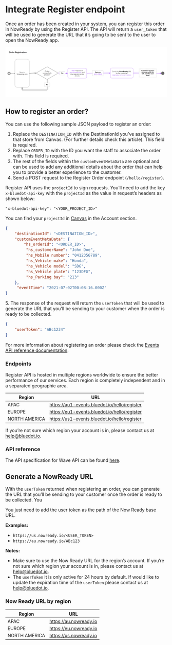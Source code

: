Integrate Register endpoint
===========================

Once an order has been created in your system, you can register this order in NowReady by using the Register API. The API will return a `user_token` that will be used to generate the URL that it’s going to be sent to the user to open the NowReady app.

![](../assets/Now-Ready-Order-Registration-1024x315.png)

How to register an order?
-------------------------

You can use the following sample JSON payload to register an order:

1.  Replace the `DESTINATION_ID` with the DestinationId you’ve assigned to that store from Canvas. (For further details check this article). This field is required.
2.  Replace `ORDER_ID` with the ID you want the staff to associate the order with. This field is required.
3.  The rest of the fields within the `customEventMetaData` are optional and can be used to add any additional details about the order that can help you to provide a better experience to the customer.
4.  Send a POST request to the Register Order endpoint (`/hello/register`).

Register API uses the `projectId` to sign requests. You’ll need to add the key `x-bluedot-api-key` with the `projectId` as the value in request’s headers as shown below:

```
"x-bluedot-api-key": "<YOUR_PROJECT_ID>"
```

You can find your `projectId` in [Canvas](../Canvas/Overview.md) in the Account section.

```json
{
    "destinationId": "<DESTINATION_ID>",
    "customEventMetaData": {
        "hs_orderId": "<ORDER_ID>",
         "hs_customerName": "John Doe",
         "hs_Mobile number": "0412356789",
         "hs_Vehicle make": "Honda",
         "hs_Vehicle model": "SDG",
         "hs_Vehicle plate": "123DFG",
         "hs_Parking bay": "213"
    },
     "eventTime": "2021-07-02T00:08:16.000Z"
}
```

5\. The response of the request will return the `userToken` that will be used to generate the URL that you’ll be sending to your customer when the order is ready to be collected.

```json
{
    "userToken": "ABc1234"
}
```

For more information about registering an order please check the [Events API reference documentation](https://events-docs.bluedot.io/#operation/registerOrder).

### Endpoints

Register API is hosted in multiple regions worldwide to ensure the better performance of our services. Each region is completely independent and in a separated geographic area.

| **Region**    | **URL**                                      |
|---------------|----------------------------------------------|
| APAC          | https://au1-events.bluedot.io/hello/register |
| EUROPE        | https://eu1-events.bluedot.io/hello/register |
| NORTH AMERICA | https://us1-events.bluedot.io/hello/register |

If you’re not sure which region your account is in, please contact us at [help@bluedot.io](mailto:help@bluedot.io).

### API reference

The API specification for Wave API can be found [here](https://events-docs.bluedot.io/#operation/postWaveEvents).

Generate a NowReady URL
-----------------------

With the `userToken` returned when registering an order, you can generate the URL that you’ll be sending to your customer once the order is ready to be collected. You

You just need to add the user token as the path of the Now Ready base URL.

**Examples:**

*   `https://us.nowready.io/<USER_TOKEN>`
*   `https://au.nowready.io/ABc123`

**Notes:**

*   Make sure to use the Now Ready URL for the region’s account. If you’re not sure which region your account is in, please contact us at [help@bluedot.io](mailto:help@bluedot.io).
*   The `userToken` it is only active for 24 hours by default. If would like to update the expiration time of the `userToken` please contact us at [help@bluedot.io](mailto:help@bluedot.io).

### Now Ready URL by region

| **Region**    | **URL**                                      |
|---------------|----------------------------------------------|
| APAC          | https://au.nowready.io                       |
| EUROPE        | https://eu.nowready.io                       |
| NORTH AMERICA | https://us.nowready.io                       |
